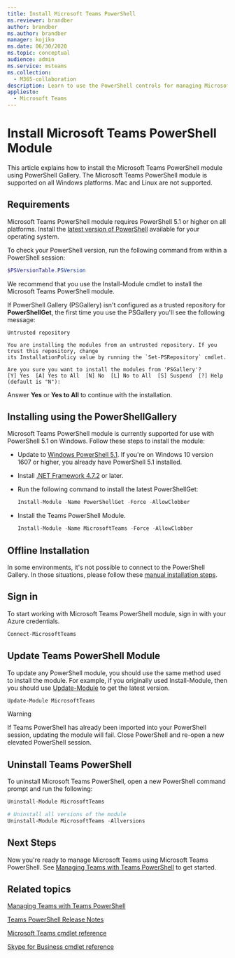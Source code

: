 ```yaml
---
title: Install Microsoft Teams PowerShell
ms.reviewer: brandber
author: brandber
ms.author: brandber
manager: kojiko
ms.date: 06/30/2020
ms.topic: conceptual
audience: admin
ms.service: msteams
ms.collection:
  - M365-collaboration
description: Learn to use the PowerShell controls for managing Microsoft Teams.
appliesto:
  - Microsoft Teams
---
```


# Install Microsoft Teams PowerShell Module

This article explains how to install the Microsoft Teams PowerShell module using PowerShell Gallery. The Microsoft Teams PowerShell module is supported on all Windows platforms. Mac and Linux are not supported.

## Requirements

Microsoft Teams PowerShell module requires PowerShell 5.1 or higher on all platforms. Install the [latest version of PowerShell](/powershell/scripting/install/installing-powershell) available for your operating system.

To check your PowerShell version, run the following command from within a PowerShell session:

```powershell
$PSVersionTable.PSVersion
```

We recommend that you use the  Install-Module cmdlet to install the Microsoft Teams PowerShell module.

If PowerShell Gallery (PSGallery) isn't configured as a trusted repository for **PowerShellGet**, the first time you use the PSGallery you'll see the following message:

```console
Untrusted repository

You are installing the modules from an untrusted repository. If you trust this repository, change
its InstallationPolicy value by running the `Set-PSRepository` cmdlet.

Are you sure you want to install the modules from 'PSGallery'?
[Y] Yes  [A] Yes to All  [N] No  [L] No to All  [S] Suspend  [?] Help (default is "N"):
```

Answer **Yes** or **Yes to All** to continue with the installation.

## Installing using the PowerShellGallery

Microsoft Teams PowerShell module is currently supported for use with PowerShell 5.1 on Windows. Follow these steps to install the module:

- Update to [Windows PowerShell 5.1](/powershell/scripting/windows-powershell/install/installing-windows-powershell#upgrading-existing-windows-powershell). If you're on Windows 10 version 1607 or higher, you already have PowerShell 5.1 installed.
- Install [.NET Framework 4.7.2](/dotnet/framework/install) or later.
- Run the following command to install the latest PowerShellGet:

  ```powershell
  Install-Module -Name PowerShellGet -Force -AllowClobber
  ```

- Install the Teams PowerShell Module.

  ```powershell
  Install-Module -Name MicrosoftTeams -Force -AllowClobber
  ```

## Offline Installation

In some environments, it's not possible to connect to the PowerShell Gallery. In those situations, please follow these [manual installation steps](https://aka.ms/psgallery-manualdownload).

## Sign in

To start working with Microsoft Teams PowerShell module, sign in with your Azure credentials.

```PowerShell
Connect-MicrosoftTeams
```

## Update Teams PowerShell Module

To update any PowerShell module, you should use the same method used to install the module. For example, if you originally used Install-Module, then you should use [Update-Module](/powershell/module/powershellget/update-module) to get the latest version.

```powershell
Update-Module MicrosoftTeams
```

> [!WARNING]
> If Teams PowerShell has already been imported into your PowerShell session, updating the module will fail. Close PowerShell and re-open a new elevated PowerShell session.

## Uninstall Teams PowerShell

To uninstall Microsoft Teams PowerShell, open a new PowerShell command prompt and run the following:

```powershell
Uninstall-Module MicrosoftTeams

# Uninstall all versions of the module
Uninstall-Module MicrosoftTeams -Allversions
```

## Next Steps

Now you're ready to manage Microsoft Teams using Microsoft Teams PowerShell. See [Managing Teams with Teams PowerShell](teams-powershell-managing-teams.md) to get started.

## Related topics

[Managing Teams with Teams PowerShell](teams-powershell-managing-teams.md)

[Teams PowerShell Release Notes](teams-powershell-release-notes.md)

[Microsoft Teams cmdlet reference](/powershell/teams/)

[Skype for Business cmdlet reference](/powershell/skype/intro)

